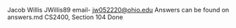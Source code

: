 Jacob Willis
JWillis89
email- jw052220@ohio.edu
Answers can be found on answers.md
CS2400, Section 104
Done
